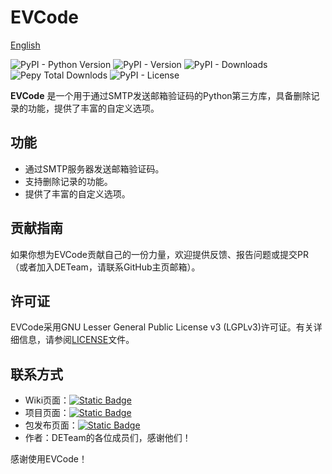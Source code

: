 # EVCode
[English](README_en.md)

![PyPI - Python Version](https://img.shields.io/pypi/pyversions/EVCode?style=for-the-badge&logo=python&label=%E6%94%AF%E6%8C%81%E7%9A%84%20Pyhon%20%E7%89%88%E6%9C%AC)
![PyPI - Version](https://img.shields.io/pypi/v/EVCode?style=for-the-badge&logo=python&label=%E5%BD%93%E5%89%8D%E7%89%88%E6%9C%AC)
![PyPI - Downloads](https://img.shields.io/pypi/dm/EVCode?style=for-the-badge&logo=pypi&label=PYPI%20%E4%B8%8B%E8%BD%BD%E9%87%8F%20%2F%20%E6%9C%88)
![Pepy Total Downlods](https://img.shields.io/pepy/dt/EVCode?style=for-the-badge&logo=pypi&label=PYPI%20%E6%80%BB%E4%B8%8B%E8%BD%BD%E9%87%8F)
![PyPI - License](https://img.shields.io/pypi/l/EVCode?style=for-the-badge&logo=gnu&label=%E5%BC%80%E6%BA%90%E5%8D%8F%E8%AE%AE&color=red)




**EVCode** 是一个用于通过SMTP发送邮箱验证码的Python第三方库，具备删除记录的功能，提供了丰富的自定义选项。

## 功能

- 通过SMTP服务器发送邮箱验证码。
- 支持删除记录的功能。
- 提供了丰富的自定义选项。

## 贡献指南

如果你想为EVCode贡献自己的一份力量，欢迎提供反馈、报告问题或提交PR（或者加入DETeam，请联系GitHub主页邮箱）。

## 许可证

EVCode采用GNU Lesser General Public License v3 (LGPLv3)许可证。有关详细信息，请参阅[LICENSE](https://github.com/DETeam-GitHub/EVCode/blob/main/LICENSE)文件。

## 联系方式

- Wiki页面：[![Static Badge](https://img.shields.io/badge/GitHub-Wiki-red)](https://github.com/lidongxun967/EVCode/wiki)
- 项目页面：[![Static Badge](https://img.shields.io/badge/GitHub-gleen)](https://github.com/DETeam-GitHub/EVCode)
- 包发布页面：[![Static Badge](https://img.shields.io/badge/PYPI-Link-blue)](https://pypi.org/project/EVCode)
- 作者：DETeam的各位成员们，感谢他们！

感谢使用EVCode！
